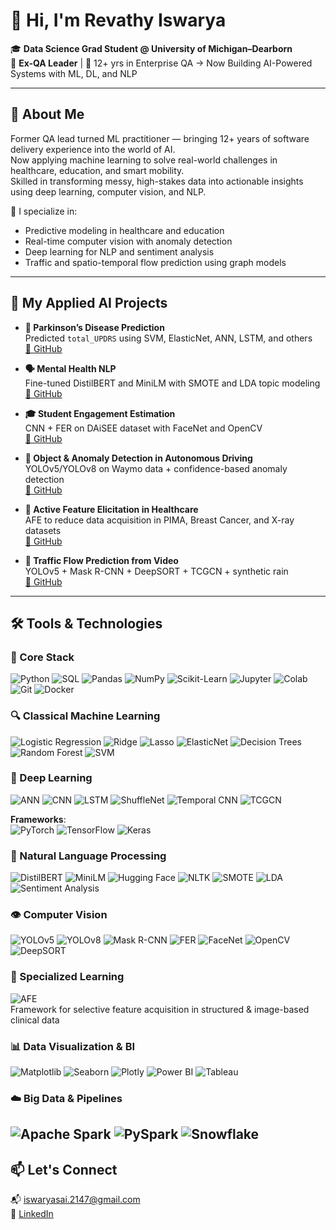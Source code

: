 
# 👋 Hi, I'm Revathy Iswarya

🎓 **Data Science Grad Student @ University of Michigan–Dearborn**  
🧪 **Ex-QA Leader** | 🔁 12+ yrs in Enterprise QA → Now Building AI-Powered Systems with ML, DL, and NLP

---

## 💼 About Me

Former QA lead turned ML practitioner — bringing 12+ years of software delivery experience into the world of AI.  
Now applying machine learning to solve real-world challenges in healthcare, education, and smart mobility.  
Skilled in transforming messy, high-stakes data into actionable insights using deep learning, computer vision, and NLP.

🎯 I specialize in:
- Predictive modeling in healthcare and education  
- Real-time computer vision with anomaly detection  
- Deep learning for NLP and sentiment analysis  
- Traffic and spatio-temporal flow prediction using graph models

---

## 🚀 My Applied AI Projects

- **🧬 Parkinson’s Disease Prediction**  
  Predicted `total_UPDRS` using SVM, ElasticNet, ANN, LSTM, and others  
  [🔗 GitHub](https://github.com/Ishugit21/Parkinsons-Disease-Prediction)

- **🗣️ Mental Health NLP**  
  Fine-tuned DistilBERT and MiniLM with SMOTE and LDA topic modeling  
  [🔗 GitHub](https://github.com/Ishugit21/Sentiment-Analysis)

- **🎓 Student Engagement Estimation**  
  CNN + FER on DAiSEE dataset with FaceNet and OpenCV  
  [🔗 GitHub](https://github.com/Ishugit21/Student-Engagement-Prediction)

- **🚗 Object & Anomaly Detection in Autonomous Driving**  
  YOLOv5/YOLOv8 on Waymo data + confidence-based anomaly detection  
  [🔗 GitHub](https://github.com/Ishugit21/Objection-detection-and-tracking)

- **🧪 Active Feature Elicitation in Healthcare**  
  AFE to reduce data acquisition in PIMA, Breast Cancer, and X-ray datasets  
  [🔗 GitHub](https://github.com/Ishugit21/Active-Feature-Elicitation)

- **🚦 Traffic Flow Prediction from Video**  
  YOLOv5 + Mask R-CNN + DeepSORT + TCGCN + synthetic rain  
  [🔗 GitHub](https://github.com/Ishugit21/Traffic-flow-prediction)

---

## 🛠️ Tools & Technologies

### 📌 Core Stack  
![Python](https://img.shields.io/badge/Python-3670A0?style=flat-square&logo=python&logoColor=white)
![SQL](https://img.shields.io/badge/SQL-005C84?style=flat-square&logo=sqlite&logoColor=white)
![Pandas](https://img.shields.io/badge/Pandas-150458?style=flat-square&logo=pandas&logoColor=white)
![NumPy](https://img.shields.io/badge/Numpy-013243?style=flat-square&logo=numpy&logoColor=white)
![Scikit-Learn](https://img.shields.io/badge/Scikit--Learn-F7931E?style=flat-square&logo=scikit-learn&logoColor=white)
![Jupyter](https://img.shields.io/badge/Jupyter-F37626?style=flat-square&logo=jupyter&logoColor=white)
![Colab](https://img.shields.io/badge/Google_Colab-F9AB00?style=flat-square&logo=googlecolab&logoColor=white)
![Git](https://img.shields.io/badge/Git-F05032?style=flat-square&logo=git&logoColor=white)
![Docker](https://img.shields.io/badge/Docker-2496ED?style=flat-square&logo=docker&logoColor=white)

### 🔍 Classical Machine Learning  
![Logistic Regression](https://img.shields.io/badge/Logistic%20Regression-blue?style=flat-square)
![Ridge](https://img.shields.io/badge/Ridge-orange?style=flat-square)
![Lasso](https://img.shields.io/badge/Lasso-orange?style=flat-square)
![ElasticNet](https://img.shields.io/badge/ElasticNet-teal?style=flat-square)
![Decision Trees](https://img.shields.io/badge/Decision%20Trees-green?style=flat-square)
![Random Forest](https://img.shields.io/badge/Random%20Forest-darkgreen?style=flat-square)
![SVM](https://img.shields.io/badge/SVM-black?style=flat-square)

### 🤖 Deep Learning  
![ANN](https://img.shields.io/badge/ANN-27338e?style=flat-square&logoColor=white)
![CNN](https://img.shields.io/badge/CNN-0059b3?style=flat-square&logoColor=white)
![LSTM](https://img.shields.io/badge/LSTM-4caf50?style=flat-square&logoColor=white)
![ShuffleNet](https://img.shields.io/badge/ShuffleNet-ff9800?style=flat-square&logoColor=white)
![Temporal CNN](https://img.shields.io/badge/Temporal%20CNN-9c27b0?style=flat-square&logoColor=white)
![TCGCN](https://img.shields.io/badge/TCGCN-607d8b?style=flat-square&logoColor=white)

**Frameworks**:  
![PyTorch](https://img.shields.io/badge/PyTorch-EE4C2C?style=flat-square&logo=pytorch&logoColor=white)
![TensorFlow](https://img.shields.io/badge/TensorFlow-FF6F00?style=flat-square&logo=tensorflow&logoColor=white)
![Keras](https://img.shields.io/badge/Keras-D00000?style=flat-square&logo=keras&logoColor=white)


### 💬 Natural Language Processing
![DistilBERT](https://img.shields.io/badge/DistilBERT-4A90E2?style=flat-square)
![MiniLM](https://img.shields.io/badge/MiniLM-8e44ad?style=flat-square)
![Hugging Face](https://img.shields.io/badge/HuggingFace-FFD21F?style=flat-square&logo=huggingface&logoColor=black)
![NLTK](https://img.shields.io/badge/NLTK-0277BD?style=flat-square)
![SMOTE](https://img.shields.io/badge/SMOTE-6D4C41?style=flat-square)
![LDA](https://img.shields.io/badge/LDA-2E7D32?style=flat-square)
![Sentiment Analysis](https://img.shields.io/badge/Sentiment%20Analysis-F06292?style=flat-square)


### 👁️ Computer Vision
![YOLOv5](https://img.shields.io/badge/YOLOv5-000000?style=flat-square)
![YOLOv8](https://img.shields.io/badge/YOLOv8-212121?style=flat-square)
![Mask R-CNN](https://img.shields.io/badge/Mask%20R--CNN-00796B?style=flat-square)
![FER](https://img.shields.io/badge/FER-0097A7?style=flat-square)
![FaceNet](https://img.shields.io/badge/FaceNet-00695C?style=flat-square)
![OpenCV](https://img.shields.io/badge/OpenCV-5C2D91?style=flat-square&logo=opencv&logoColor=white)
![DeepSORT](https://img.shields.io/badge/DeepSORT-455A64?style=flat-square)


### 🧠 Specialized Learning
![AFE](https://img.shields.io/badge/Active%20Feature%20Elicitation-6A1B9A?style=flat-square)  
Framework for selective feature acquisition in structured & image-based clinical data


### 📊 Data Visualization & BI
![Matplotlib](https://img.shields.io/badge/Matplotlib-11557C?style=flat-square)
![Seaborn](https://img.shields.io/badge/Seaborn-2E4053?style=flat-square)
![Plotly](https://img.shields.io/badge/Plotly-3F4F75?style=flat-square)
![Power BI](https://img.shields.io/badge/PowerBI-F2C811?style=flat-square&logo=powerbi&logoColor=black)
![Tableau](https://img.shields.io/badge/Tableau-E97627?style=flat-square&logo=tableau&logoColor=white)


### ☁️ Big Data & Pipelines
![Apache Spark](https://img.shields.io/badge/Apache%20Spark-E25A1C?style=flat-square&logo=apachespark&logoColor=white)
![PySpark](https://img.shields.io/badge/PySpark-FF7043?style=flat-square)
![Snowflake](https://img.shields.io/badge/Snowflake-56B9EB?style=flat-square&logo=snowflake&logoColor=white)
---

## 📫 Let's Connect

📬 iswaryasai.2147@gmail.com  
🔗 [LinkedIn](https://www.linkedin.com/in/revathy-iswarya-sekaran-b53b2a226/)
